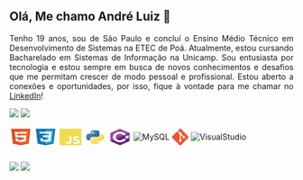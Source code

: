 ## Olá, Me chamo André Luiz 👋
<p align="justify">
 Tenho 19 anos, sou de São Paulo e concluí o Ensino Médio Técnico em Desenvolvimento de Sistemas na ETEC de Poá. Atualmente, estou cursando Bacharelado em Sistemas de Informação na Unicamp.
 Sou entusiasta por tecnologia e estou sempre em busca de novos conhecimentos e desafios que me permitam crescer de modo pessoal e profissional. Estou aberto a conexões e oportunidades, por isso, fique à vontade para me chamar no  
 <a href="https://www.linkedin.com/in/andreluizclementedeoliveira/" target="_blank"> LinkedIn</a>!</p>

<div style="display: inline_block">
<img height="180em" src="https://github-readme-stats.vercel.app/api?username=andreluizcle&show_icons=true&theme=transparent&include_all_commits=true&custom_title=Atividades🎉&rank_icon=github">
 <img height="180em" src="https://github-readme-stats.vercel.app/api/top-langs/?username=andreluizcle&layout=compact&theme=transparent&custom_title=Linguagens">
</div>

<div style="display: inline_block"><br>
  <img align="center" alt="HTML" height="30" width="40" src="https://raw.githubusercontent.com/devicons/devicon/master/icons/html5/html5-original.svg">
  <img align="center" alt="CSS" height="30" width="40" src="https://raw.githubusercontent.com/devicons/devicon/master/icons/css3/css3-original.svg">
  <img align="center" alt="Js" height="30" width="40" src="https://raw.githubusercontent.com/devicons/devicon/master/icons/javascript/javascript-plain.svg">
  <img align="center" alt="Python" height="30" width="40" src="https://raw.githubusercontent.com/devicons/devicon/master/icons/python/python-original.svg">
  <img align="center" alt="Csharp" height="30" width="40" src="https://raw.githubusercontent.com/devicons/devicon/master/icons/csharp/csharp-original.svg">
  <img align="center" alt="MySQL" height="30" src="https://cdn.jsdelivr.net/gh/devicons/devicon@latest/icons/mysql/mysql-original.svg">
  <img align="center" alt="Git" height="30" src="https://raw.githubusercontent.com/devicons/devicon/master/icons/git/git-original.svg">
  <img align="center" alt="VisualStudio" height="30" src="https://cdn.jsdelivr.net/gh/devicons/devicon@latest/icons/visualstudio/visualstudio-original.svg">
</div>

  ##
  
<div> 
  <a href="https://instagram.com/dr4e_al" target="_blank"><img src="https://img.shields.io/badge/-Instagram-%23E4405F?style=for-the-badge&logo=instagram&logoColor=white" target="_blank"></a>
  <a href="https://www.linkedin.com/in/andré-luiz-abbb6a2aa/" target="_blank"><img src="https://img.shields.io/badge/-LinkedIn-%230077B5?style=for-the-badge&logo=linkedin&logoColor=white" /></a>     
</div>
